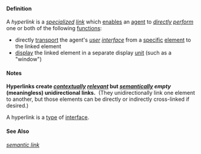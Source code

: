 #### Definition

A *hyperlink* is a *[specialized](https://github.com/gcassel/Modular-Organization-Terminology/blob/master/terms/specialize.md) [link](https://github.com/gcassel/Modular-Organization-Terminology/blob/master/terms/link.md)* which [enables](https://github.com/gcassel/Modular-Organization-Terminology/blob/master/terms/enable.md) an [agent](https://github.com/gcassel/Modular-Organization-Terminology/blob/master/terms/agent.md) to *[directly](https://github.com/gcassel/Modular-Organization-Terminology/blob/master/terms/direct.md) [perform](https://github.com/gcassel/Modular-Organization-Terminology/blob/master/terms/perform.md)* one or both of the following [functions](https://github.com/gcassel/Modular-Organization-Terminology/blob/master/terms/function.md):
* directly [transport](https://github.com/gcassel/Modular-Organization-Terminology/blob/master/terms/transport.md) the agent's *[user](https://github.com/gcassel/Modular-Organization-Terminology/blob/master/terms/user.md) [interface](https://github.com/gcassel/Modular-Organization-Terminology/blob/master/terms/interface.md)* from a [specific](https://github.com/gcassel/Modular-Organization-Terminology/blob/master/terms/specific.md) [element](https://github.com/gcassel/Modular-Organization-Terminology/blob/master/terms/element.md) to the linked element
* [display](https://github.com/gcassel/Modular-Organization-Terminology/blob/master/terms/display.md) the linked element in a separate display [unit](https://github.com/gcassel/Modular-Organization-Terminology/blob/master/terms/unit.md) (such as a "window")  
		
#### Notes

**Hyperlinks create *[contextually](https://github.com/gcassel/Modular-Organization-Terminology/blob/master/terms/context.md) [relevant](https://github.com/gcassel/Modular-Organization-Terminology/blob/master/terms/relevance.md)* but *[semantically](https://github.com/gcassel/Modular-Organization-Terminology/blob/master/terms/semantic.md) empty* (meaningless) unidirectional links.**  (They unidirectionally link one element to another, but those elements can be directly or indirectly cross-linked if desired.)

A hyperlink is a [type](https://github.com/gcassel/Modular-Organization-Terminology/blob/master/terms/type.md) of [interface](https://github.com/gcassel/Modular-Organization-Terminology/blob/master/terms/interface.md).
		
#### See Also

*[semantic link](https://github.com/gcassel/Modular-Organization-Terminology/blob/master/terms/semantic-link.md)*
